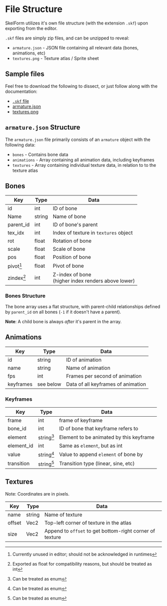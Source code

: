 # File Structure

SkelForm utilizes it's own file structure (with the extension `.skf`) upon
exporting from the editor.

`.skf` files are simply zip files, and can be unzipped to reveal:

- `armature.json` - JSON file containing all relevant data (bones, animations,
  etc)
- `textures.png` - Texture atlas / Sprite sheet

## Sample files

Feel free to download the following to dissect, or just follow along with the
documentation:

- [`.skf` file](https://github.com/Retropaint/skelform_dev_docs/raw/refs/heads/main/skellington.skf)
- <a href="https://raw.githubusercontent.com/Retropaint/skelform_dev_docs/refs/heads/main/armature.json" target="_blank">armature.json</a>
- <a href="https://raw.githubusercontent.com/Retropaint/skelform_dev_docs/refs/heads/main/textures.png" target="_blank">textures.png</a>

## `armature.json` Structure

The `armature.json` file primarily consists of an `armature` object with the
following data:

- `bones` - Contains bone data
- `animations` - Array containing all animation data, including keyframes
- `textures` - Array containing individual texture data, in relation to to the
  texture atlas

## Bones

| Key        | Type   | Data                                                  |
| ---------- | ------ | ----------------------------------------------------- |
| id         | int    | ID of bone                                            |
| Name       | string | Name of bone                                          |
| parent_id  | int    | ID of bone's parent                                   |
| tex_idx    | int    | Index of texture in `textures` object                 |
| rot        | float  | Rotation of bone                                      |
| scale      | float  | Scale of bone                                         |
| pos        | float  | Position of bone                                      |
| pivot[^1]  | float  | Pivot of bone                                         |
| zindex[^2] | int    | Z-index of bone<br>(higher index renders above lower) |

[^1]: Currently unused in editor; should not be acknowledged in runtimes

[^2]: Exported as float for compatibility reasons, but should be treated as int

### Bones Structure

The bone array uses a flat structure, with parent-child relationships defined by
`parent_id` on all bones (`-1` if it doesn't have a parent).

**Note**: A child bone is always _after_ it's parent in the array.

## Animations

| Key       | Type      | Data                               |
| --------- | --------- | ---------------------------------- |
| id        | string    | ID of animation                    |
| name      | string    | Name of animation                  |
| fps       | int       | Frames per second of animation     |
| keyframes | see below | Data of all keyframes of animation |

### Keyframes

| Key        | Type       | Data                                    |
| ---------- | ---------- | --------------------------------------- |
| frame      | int        | frame of keyframe                       |
| bone_id    | int        | ID of bone that keyframe refers to      |
| element    | string[^3] | Element to be animated by this keyframe |
| element_id | int        | Same as `element`, but as int           |
| value      | string[^3] | Value to append `element` of bone by    |
| transition | string[^3] | Transition type (linear, sine, etc)     |

## Textures

Note: Coordinates are in pixels.

| Key    | Type   | Data                                                     |
| ------ | ------ | -------------------------------------------------------- |
| name   | string | Name of texture                                          |
| offset | Vec2   | Top-left corner of texture in the atlas                  |
| size   | Vec2   | Append to `offset` to get bottom-right corner of texture |

[^3]: Can be treated as enum
